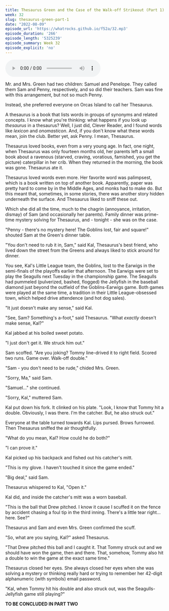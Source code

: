 ```yaml
---
title: Thesaurus Green and the Case of the Walk-off Strikeout (Part 1)
week: 32
slug: thesaurus-green-part-1
date: "2022-08-09"
episode_url: 'https://whatrocks.github.io/f52a/32.mp3'
episode_duration: '266'
episode_length: '5325239'
episode_summary: Week 32
episode_explicit: 'no'
---
```


<audio controls="controls">
  <source type="audio/mp3" src="https://whatrocks.github.io/f52a/32.mp3"></source>
</audio>

Mr. and Mrs. Green had two children: Samuel and Penelope. They called them Sam and Penny, respectively, and so did their teachers. Sam was fine with this arrangement, but not so much Penny.

Instead, she preferred everyone on Orcas Island to call her Thesaurus.

A thesaurus is a book that lists words in groups of synonyms and related concepts. I know what you're thinking: what happens if you look up *thesaurus* in a thesaurus? Well, I just did, Clever Reader, and I found words like *lexicon* and *onomasticon*. And, if you don't know what these words mean, join the club. Better yet, ask Penny. I mean, Thesaurus.

Thesaurus loved books, even from a very young age. In fact, one night, when Thesaurus was only fourteen months old, her parents left a small book about a ravenous (starved, craving, voratious, famished, you get the picture) caterpillar in her crib. When they returned in the morning, the book was gone. Thesaurus ate it.

Thesaurus loved words even more. Her favorite word was palimpsest, which is a book written on top of another book. Apparently, paper was pretty hard to come by in the Middle Ages, and monks had to make do. But this meant that, sometimes, in some stories, there was another story hidden underneath the surface. And Thesaurus liked to sniff these out.

Which she did all the time, much to the chagrin (annoyance, irritation, dismay) of Sam (and occasionally her parents). Family dinner was prime-time mystery solving for Thesaurus, and - tonight - she was on the case.

"Penny - there's no mystery here! The Goblins lost, fair and square!" shouted Sam at the Green's dinner table.

"You don't need to rub it in, Sam," said Kal, Thesaurus's best friend, who lived down the street from the Greens and always liked to stick around for dinner.

You see, Kal's Little League team, the Goblins, lost to the Earwigs in the semi-finals of the playoffs earlier that afternoon. The Earwigs were set to play the Seagulls next Tuesday in the championship game. The Seagulls had pummeled (pulverized, bashed, flogged) the Jellyfish in the baseball diamond just beyond the outfield of the Goblins-Earwigs game. Both games were played at the same time, a tradition in their Little League-obsessed town, which helped drive attendence (and hot dog sales).

"It just doesn't make any sense," said Kal.

"See, Sam? Something's a-foot," said Thesaurus. "What *exactly* doesn't make sense, Kal?"

Kal jabbed at his boiled sweet potato.

"I just don't get it. We struck him out."

Sam scoffed. "Are you joking? Tommy line-drived it to right field. Scored two runs. Game over. Walk-off double."

"Sam - you don't need to be rude," chided Mrs. Green.

"Sorry, Ma," said Sam.

"Samuel..." she continued.

"Sorry, Kal," muttered Sam.

Kal put down his fork. It clinked on his plate. "Look, I know that Tommy hit a double. Obviously, I was there. I'm the catcher. But, he also struck out."

Everyone at the table turned towards Kal. Lips pursed. Brows furrowed. Then Thesaurus sniffed the air thoughtfully.

"What do you mean, Kal? How could he do both?"

"I can prove it."

Kal picked up his backpack and fished out his catcher's mitt.

"This is my glove. I haven't touched it since the game ended."

"Big deal," said Sam.

Thesaurus whispered to Kal, "Open it."

Kal did, and inside the catcher's mitt was a worn baseball.

"This is the ball that Drew pitched. I know it cause I scuffed it on the fence by accident chasing a foul tip in the third inning. There's a little tear right... here. See?"

Thesaurus and Sam and even Mrs. Green confirmed the scuff.

"So, what are you saying, Kal?" asked Thesaurus.

"That Drew pitched this ball and I caught it. That Tommy struck out and we should have won the game, then and there. That, somehow, Tommy also hit a double to win the game at the exact same time."

Thesaurus closed her eyes. She always closed her eyes when she was solving a mystery or thinking really hard or trying to remember her 42-digit alphanumeric (with symbols) email password.

"Kal, when Tommy hit his double and also struck out, was the Seagulls-Jellyfish game still playing?"

**TO BE CONCLUDED IN PART TWO**